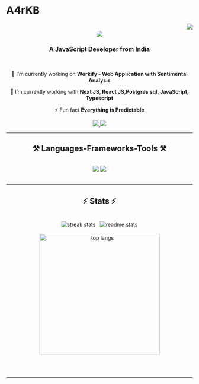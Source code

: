 # A4rKB
<img align="right" src="https://visitor-badge.laobi.icu/badge?page_id=AayusBhat26"/>

<h1 align="center">
    <img src="https://readme-typing-svg.herokuapp.com/?font=Righteous&size=35&center=true&vCenter=true&width=500&height=70&duration=4000&lines=Hi+There!+👋;+I'm+Aayush+Kumar+Bhat!;" />
</h1>

<h3 align="center">A JavaScript Developer from India </h3>

<br/>

<div align="center">
 
 🔭 I’m currently working on **Workify - Web Application with Sentimental Analysis**
 
 🌱 I’m currently working with **Next JS, React JS,Postgres sql, JavaScript, Typescript**

⚡ Fun fact **Everything is Predictable**

 </div>
 
<div align="center"> 
  <a href="mailto:naayush448@gmail.com">
    <img src="https://img.shields.io/badge/Gmail-333333?style=for-the-badge&logo=gmail&logoColor=red" />
  </a>
  <a href="https://www.linkedin.com/in/aayush-kumar-bhat-/" target="_blank">
    <img src="https://img.shields.io/badge/LinkedIn-0077B5?style=for-the-badge&logo=linkedin&logoColor=white" target="_blank" />
  </a>
</div>

 <hr/>
 
<h2 align="center">⚒️ Languages-Frameworks-Tools ⚒️</h2>
<br/>
<div align="center">
    <img src="https://skillicons.dev/icons?i=react,mui,html,css,vscode,github,figma,tailwind,git" />
    <img src="https://skillicons.dev/icons?i=nodejs,python,javascript,typescript,express,firebase,mongodb,c,cpp,java,nextjs,mysql" /><br>
</div>

<br/>


<hr/>

<h2 align="center">⚡ Stats ⚡</h2>
<br>
<div align=center>
  <img  src="https://github-readme-streak-stats-salesp07.vercel.app?user=AayusBhat26&theme=tokyonight&hide_border=false&border_radius=6&date_format=M%20j%5B%2C%20Y%5D&card_width=400" alt="streak stats"/>
<!--   &nbsp; &nbsp;  -->
    &nbsp;
  <img  src="https://github-readme-stats.vercel.app/api?username=AayusBhat26&count_private=false&show_icons=true&theme=tokyonight&rank_icon=github&border_radius=10&card_widht=400" alt="readme stats" />
  <br/>
  <br/>
  <img width=325 align="center" src="https://github-readme-stats-salesp07.vercel.app/api/top-langs/?username=AayusBhat26&hide=HTML&langs_count=8&layout=compact&theme=react&border_radius=10&size_weight=0.5&count_weight=0.5&exclude_repo=github-readme-stats" alt="top langs" />
</div>

<br/><br/>

<hr/>


<br/>
